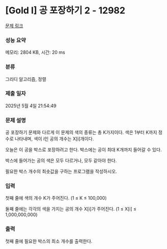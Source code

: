 # [Gold I] 공 포장하기 2 - 12982 

[문제 링크](https://www.acmicpc.net/problem/12982) 

### 성능 요약

메모리: 2804 KB, 시간: 20 ms

### 분류

그리디 알고리즘, 정렬

### 제출 일자

2025년 5월 4일 21:54:49

### 문제 설명

<p>공 포장하기 문제와 다르게 이 문제의 색의 종류는 총 K가지이다. 색은 1부터 K까지 정수로 나타내며, 색이 i인 공의 개수는 X[i]개이다.</p>

<p>오늘은 이 공을 박스로 포장하려고 한다. 박스에는 공이 최대 K개까지 들어갈 수 있다.</p>

<p>박스에 들어가는 공의 색은 모두 다르거나, 모두 같아야 한다.</p>

<p>필요한 박스 개수의 최솟값을 구하는 프로그램을 작성하시오.</p>

### 입력 

 <p>첫째 줄에 색의 개수 K가 주어진다. (1 ≤ K ≤ 100,000)</p>

<p>둘째 줄에는 각각의 색을 가지는 공의 개수 X[i]가 주어진다. (1 ≤ X[i] ≤ 1,000,000,000)</p>

### 출력 

 <p>첫째 줄에 필요한 박스의 최소 개수를 출력한다.</p>

